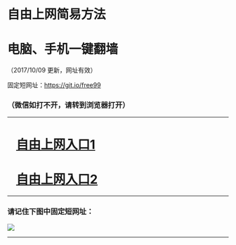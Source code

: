 ﻿# 自由上网简易方法

# 电脑、手机一键翻墙

（2017/10/09 更新，网址有效）

固定短网址：https://git.io/free99

### （微信如打不开，请转到浏览器打开）


***





# &nbsp;&nbsp; <a href="http://ft169788406.fwq-tz-1001.info/fwqtz01.html?t=1009001709 " target="_blank">自由上网入口1</a>
# &nbsp;&nbsp; <a href="http://ft2471126756.fwq-tz-1002.info/fwqtz02.html?t=100900117087 " target="_blank">自由上网入口2</a>
***

### 请记住下图中固定短网址：

<img src="https://s3-us-west-2.amazonaws.com/fwq-1001/yjfq-20170905okok.png" /> 


***

